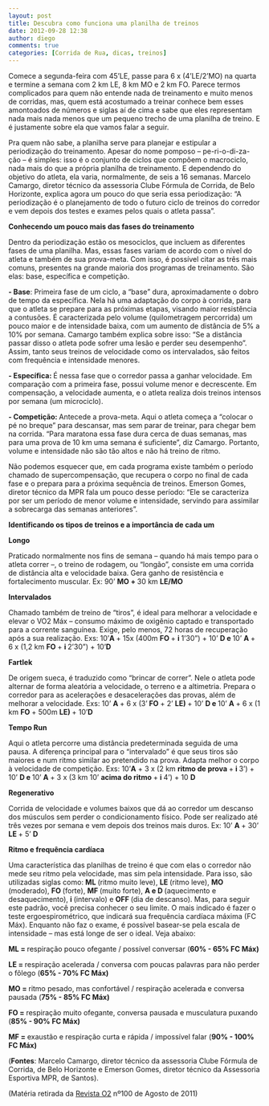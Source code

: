 ```yaml
---
layout: post
title: Descubra como funciona uma planilha de treinos
date: 2012-09-28 12:38
author: diego
comments: true
categories: [Corrida de Rua, dicas, treinos]
---
```

Comece a segunda-feira com 45’LE, passe para 6 x (4’LE/2’MO) na quarta e termine a semana com 2 km LE, 8 km MO e 2 km FO. Parece termos complicados para quem não entende nada de treinamento e muito menos de corridas, mas, quem está acostumado a treinar conhece bem esses amontoados de números e siglas aí de cima e sabe que eles representam nada mais nada menos que um pequeno trecho de uma planilha de treino. E é justamente sobre ela que vamos falar a seguir.

Pra quem não sabe, a planilha serve para planejar e estipular a periodização do treinamento. Apesar do nome pomposo – pe-ri-o-di-za-ção – é simples: isso é o conjunto de ciclos que compõem o macrociclo, nada mais do que a própria planilha de treinamento. E dependendo do objetivo do atleta, ela varia, normalmente, de seis a 16 semanas. Marcelo Camargo, diretor técnico da assessoria Clube Fórmula de Corrida, de Belo Horizonte, explica agora um pouco do que seria essa periodização: “A periodização é o planejamento de todo o futuro ciclo de treinos do corredor e vem depois dos testes e exames pelos quais o atleta passa”.

<strong>Conhecendo um pouco mais das fases do treinamento</strong>

Dentro da periodização estão os mesociclos, que incluem as diferentes fases de uma planilha. Mas, essas fases variam de acordo com o nível do atleta e também de sua prova-meta. Com isso, é possível citar as três mais comuns, presentes na grande maioria dos programas de treinamento. São elas: base, específica e competição.

<strong>- Base</strong>: Primeira fase de um ciclo, a “base” dura, aproximadamente o dobro de tempo da específica. Nela há uma adaptação do corpo à corrida, para que o atleta se prepare para as próximas etapas, visando maior resistência a contusões. É caracterizada pelo volume (quilometragem percorrida) um pouco maior e de intensidade baixa, com um aumento de distância de 5% a 10% por semana. Camargo também explica sobre isso: “Se a distância passar disso o atleta pode sofrer uma lesão e perder seu desempenho”. Assim, tanto seus treinos de velocidade como os intervalados, são feitos com frequência e intensidade menores.

<strong>- Específica: </strong>É nessa fase que o corredor passa a ganhar velocidade. Em comparação com a primeira fase, possui volume menor e decrescente. Em compensação, a velocidade aumenta, e o atleta realiza dois treinos intensos por semana (um microciclo).

<strong>- Competição: </strong>Antecede a prova-meta. Aqui o atleta começa a “colocar o pé no breque” para descansar, mas sem parar de treinar, para chegar bem na corrida. “Para maratona essa fase dura cerca de duas semanas, mas para uma prova de 10 km uma semana é suficiente”, diz Camargo. Portanto, volume e intensidade não são tão altos e não há treino de ritmo.

Não podemos esquecer que, em cada programa existe também o período chamado de supercompensação, que recupera o corpo no final de cada fase e o prepara para a próxima sequência de treinos. Emerson Gomes, diretor técnico da MPR fala um pouco desse período: “Ele se caracteriza por ser um período de menor volume e intensidade, servindo para assimilar a sobrecarga das semanas anteriores”.

<strong>Identificando os tipos de treinos e a importância de cada um</strong>

<strong>Longo</strong>

Praticado normalmente nos fins de semana – quando há mais tempo para o atleta correr –, o treino de rodagem, ou “longão”, consiste em uma corrida de distância alta e velocidade baixa. Gera ganho de resistência e fortalecimento muscular. Ex: 90’ <strong>MO + </strong>30 km <strong>LE/MO</strong>

<strong>Intervalados</strong>

Chamado também de treino de “tiros”, é ideal para melhorar a velocidade e elevar o VO2 Máx – consumo máximo de oxigênio captado e transportado para a corrente sanguínea. Exige, pelo menos, 72 horas de recuperação após a sua realização. Exs: 10’<strong>A </strong>+ 15x (400m <strong>FO </strong>+ <strong>i </strong>1’30”) + 10’ <strong>D e </strong>10’ <strong>A </strong>+ 6 x (1,2 km <strong>FO </strong>+ <strong>i </strong>2’30”) + 10’<strong>D</strong>

<strong>Fartlek</strong>

De origem sueca, é traduzido como “brincar de correr”. Nele o atleta pode alternar de forma aleatória a velocidade, o terreno e a altimetria. Prepara o corredor para as acelerações e desacelerações das provas, além de melhorar a velocidade. Exs: 10’ <strong>A </strong>+ 6 x (3’<strong> FO </strong>+ 2’ <strong>LE) </strong>+ 10’ <strong>D e </strong>10’ <strong>A </strong>+ 6 x (1 km <strong>FO </strong>+ 500m <strong>LE) </strong>+ 10’<strong>D</strong>

<strong>Tempo Run</strong>

Aqui o atleta percorre uma distância predeterminada seguida de uma pausa. A diferença principal para o “intervalado” é que seus tiros são maiores e num ritmo similar ao pretendido na prova. Adapta melhor o corpo à velocidade de competição. Exs: 10’<strong>A</strong> + 3 x (2 km <strong>ritmo de prova </strong>+ <strong>i </strong>3’) + 10’ <strong>D e </strong>10’ <strong>A </strong>+ 3 x (3 km 10’ <strong>acima do ritmo </strong>+ <strong>i </strong>4’) + 10 <strong>D</strong>

<strong></strong><strong>Regenerativo</strong>

Corrida de velocidade e volumes baixos que dá ao corredor um descanso dos músculos sem perder o condicionamento físico. Pode ser realizado até três vezes por semana e vem depois dos treinos mais duros. Ex: 10’ <strong>A </strong>+ 30’ <strong>LE </strong>+ 5’ <strong>D</strong>

<strong>Ritmo e frequência cardíaca</strong>

Uma característica das planilhas de treino é que com elas o corredor não mede seu ritmo pela velocidade, mas sim pela intensidade. Para isso, são utilizadas siglas como: <strong>ML </strong>(ritmo muito leve), <strong>LE </strong>(ritmo leve), <strong>MO </strong>(moderado), <strong>FO </strong>(forte), <strong>MF </strong>(muito forte), <strong>A e D </strong>(aquecimento e desaquecimento), <strong>i </strong>(intervalo) e <strong>OFF </strong>(dia de descanso). Mas, para seguir este padrão, você precisa conhecer o seu limite. O mais indicado é fazer o teste ergoespirométrico, que indicará sua frequência cardíaca máxima (FC Máx). Enquanto não faz o exame, é possível basear-se pela escala de intensidade – mas está longe de ser o ideal. Veja abaixo:

<strong>ML = </strong>respiração pouco ofegante / possível conversar (<strong>60% - 65% FC Máx)</strong>

<strong>LE = </strong>respiração acelerada / conversa com poucas palavras para não perder o fôlego (<strong>65% - 70% FC Máx)</strong>

<strong>MO = </strong>ritmo pesado, mas confortável / respiração acelerada e conversa pausada (<strong>75% - 85% FC Máx)</strong>

<strong>FO = </strong>respiração muito ofegante, conversa pausada e musculatura puxando (<strong>85% - 90% FC Máx)</strong>

<strong>MF = </strong>exaustão e respiração curta e rápida / impossível falar (<strong>90% - 100% FC Máx)</strong>

(<strong>Fontes</strong>: Marcelo Camargo, diretor técnico da assessoria Clube Fórmula de Corrida, de Belo Horizonte e Emerson Gomes, diretor técnico da Assessoria Esportiva MPR, de Santos).

(Matéria retirada da <a href="http://o2porminuto.com.br/materia/confira/conteudo/descubra-como-funciona-uma-planilha-de-treino-7141" target="_blank">Revista O2</a> nº100 de Agosto de 2011)
